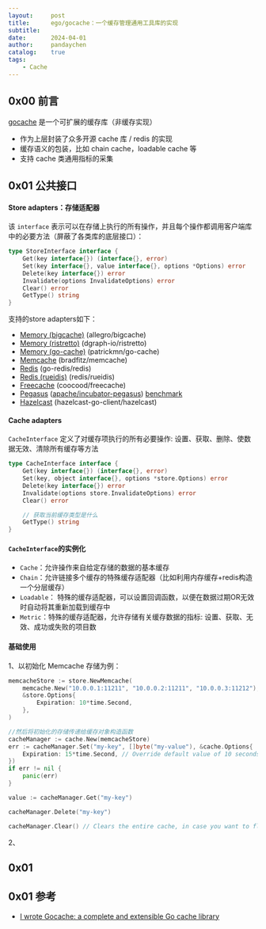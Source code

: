 ```yaml
---
layout:     post
title:      ego/gocache：一个缓存管理通用工具库的实现
subtitle:
date:       2024-04-01
author:     pandaychen
catalog:    true
tags:
    - Cache
---
```



##  0x00    前言
[gocache](https://github.com/eko/gocache) 是一个可扩展的缓存库（非缓存实现）

-	作为上层封装了众多开源 cache 库 / redis 的实现
-	缓存语义的包装，比如 chain cache，loadable cache 等
-	支持 cache 类通用指标的采集

##	0x01	公共接口

####	Store adapters：存储适配器
该 `interface` 表示可以在存储上执行的所有操作，并且每个操作都调用客户端库中的必要方法（屏蔽了各类库的底层接口）：

```GO
type StoreInterface interface {
	Get(key interface{}) (interface{}, error)
	Set(key interface{}, value interface{}, options *Options) error
	Delete(key interface{}) error
	Invalidate(options InvalidateOptions) error
	Clear() error
	GetType() string
}
```

支持的store adapters如下：

* [Memory (bigcache)](https://github.com/allegro/bigcache) (allegro/bigcache)
* [Memory (ristretto)](https://github.com/dgraph-io/ristretto) (dgraph-io/ristretto)
* [Memory (go-cache)](https://github.com/patrickmn/go-cache) (patrickmn/go-cache)
* [Memcache](https://github.com/bradfitz/gomemcache) (bradfitz/memcache)
* [Redis](https://github.com/go-redis/redis) (go-redis/redis)
* [Redis (rueidis)](https://github.com/redis/rueidis) (redis/rueidis)
* [Freecache](https://github.com/coocood/freecache) (coocood/freecache)
* [Pegasus](https://pegasus.apache.org/) ([apache/incubator-pegasus](https://github.com/apache/incubator-pegasus)) [benchmark](https://pegasus.apache.org/overview/benchmark/)
* [Hazelcast](https://github.com/hazelcast/hazelcast-go-client) (hazelcast-go-client/hazelcast)

####	Cache adapters
`CacheInterface` 定义了对缓存项执行的所有必要操作: 设置、获取、删除、使数据无效、清除所有缓存等方法

```GO
type CacheInterface interface {
	Get(key interface{}) (interface{}, error)
	Set(key, object interface{}, options *store.Options) error
	Delete(key interface{}) error
	Invalidate(options store.InvalidateOptions) error
	Clear() error

	// 获取当前缓存类型是什么
	GetType() string
}
```

####	`CacheInterface`的实例化

-	`Cache`：允许操作来自给定存储的数据的基本缓存
-	`Chain`：允许链接多个缓存的特殊缓存适配器（比如利用内存缓存+redis构造一个分层缓存）
-	`Loadable`： 特殊的缓存适配器，可以设置回调函数，以便在数据过期OR无效时自动将其重新加载到缓存中
-	`Metric`：特殊的缓存适配器，允许存储有关缓存数据的指标: 设置、获取、无效、成功或失败的项目数


####	基础使用

1、以初始化 Memcache 存储为例：

```GO
memcacheStore := store.NewMemcache(
	memcache.New("10.0.0.1:11211", "10.0.0.2:11211", "10.0.0.3:11212"),
	&store.Options{
		Expiration: 10*time.Second,
	},
)

//然后将初始化的存储传递给缓存对象构造函数
cacheManager := cache.New(memcacheStore)
err := cacheManager.Set("my-key", []byte("my-value"), &cache.Options{
	Expiration: 15*time.Second, // Override default value of 10 seconds defined in the store
})
if err != nil {
    panic(err)
}

value := cacheManager.Get("my-key")

cacheManager.Delete("my-key")

cacheManager.Clear() // Clears the entire cache, in case you want to flush all cache
```

2、


##	0x01	

##  0x01    参考
-   [I wrote Gocache: a complete and extensible Go cache library](https://vincent.composieux.fr/article/i-wrote-gocache-a-complete-and-extensible-go-cache-library)